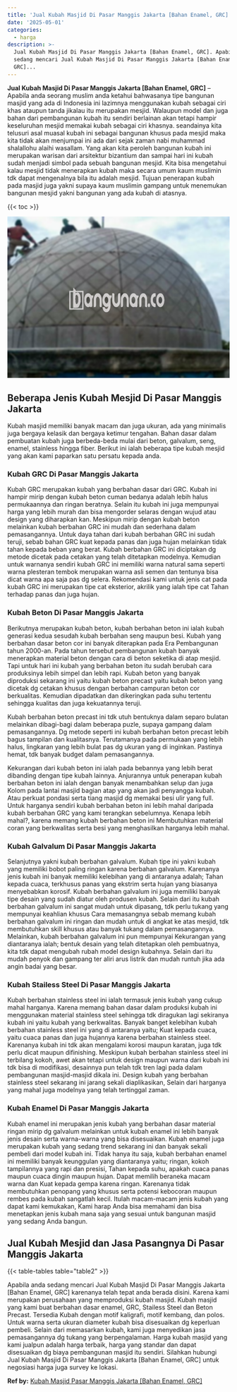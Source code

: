 ```yaml
---
title: 'Jual Kubah Masjid Di Pasar Manggis Jakarta [Bahan Enamel, GRC]'
date: '2025-05-01'
categories:
  - harga
description: >-
  Jual Kubah Masjid Di Pasar Manggis Jakarta [Bahan Enamel, GRC]. Apabila anda
  sedang mencari Jual Kubah Masjid Di Pasar Manggis Jakarta [Bahan Enamel,
  GRC]...
---
```


**Jual Kubah Masjid Di Pasar Manggis Jakarta \[Bahan Enamel, GRC\]** – Apabila anda seorang muslim anda ketahui bahwasanya tipe bangunan masjid yang ada di Indonesia ini lazimnya menggunakan kubah sebagai ciri khas ataupun tanda jikalau itu merupakan mesjid. Walaupun model dan juga bahan dari pembangunan kubah itu sendiri berlainan akan tetapi hampir keseluruhan mesjid memakai kubah sebagai ciri khasnya. seandainya kita telusuri asal muasal kubah ini sebagai bangunan khusus pada mesjid maka kita tidak akan menjumpai ini ada dari sejak zaman nabi muhammad shalallohu alaihi wasallam. Yang akan kita peroleh bangunan kubah ini merupakan warisan dari arsitektur bizantium dan sampai hari ini kubah sudah menjadi simbol pada sebuah bangunan mesjid. Kita bisa mengetahui kalau mesjid tidak menerapkan kubah maka secara umum kaum muslimin tdk dapat mengenalnya bila itu adalah mesjid. Tujuan penerapan kubah pada masjid juga yakni supaya kaum muslimin gampang untuk menemukan bangunan mesjid yakni bangunan yang ada kubah di atasnya.

{{< toc >}}

![Jual Kubah Masjid Di Pasar Manggis Jakarta [Bahan Enamel, GRC]](/images/jual-kubah-masjid-15.png)

## Beberapa Jenis Kubah Mesjid Di Pasar Manggis Jakarta

Kubah masjid memiliki banyak macam dan juga ukuran, ada yang minimalis juga bergaya kelasik dan bergaya ketimur tengahan. Bahan dasar dalam pembuatan kubah juga berbeda-beda mulai dari beton, galvalum, seng, enamel, stainless hingga fiber. Berikut ini ialah beberapa tipe kubah mesjid yang akan kami paparkan satu persatu kepada anda.

### Kubah GRC Di Pasar Manggis Jakarta

Kubah GRC merupakan kubah yang berbahan dasar dari GRC. Kubah ini hampir mirip dengan kubah beton cuman bedanya adalah lebih halus permukaannya dan ringan beratnya. Selain itu kubah ini juga mempunyai harga yang lebih murah dan bisa mengorder selaras dengan wujud atau design yang diharapkan kan. Meskipun mirip dengan kubah beton melainkan kubah berbahan GRC ini mudah dan sederhana dalam pemasangannya. Untuk daya tahan dari kubah berbahan GRC ini sudah teruji, sebab bahan GRC kuat kepada panas dan juga hujan melainkan tidak tahan kepada beban yang berat. Kubah berbahan GRC ini diciptakan dg metode dicetak pada cetakan yang telah ditetapkan modelnya. Kemudian untuk warnanya sendiri kubah GRC ini memiliki warna natural sama seperti warna plesteran tembok merupakan warna asli semen dan tentunya bisa dicat warna apa saja pas dg selera. Rekomendasi kami untuk jenis cat pada kubah GRC ini merupakan tipe cat eksterior, akrilik yang ialah tipe cat Tahan terhadap panas dan juga hujan.

### Kubah Beton Di Pasar Manggis Jakarta

Berikutnya merupakan kubah beton, kubah berbahan beton ini ialah kubah generasi kedua sesudah kubah berbahan seng maupun besi. Kubah yang berbahan dasar beton cor ini banyak diterapkan pada Era Pembangunan tahun 2000-an. Pada tahun tersebut pembangunan kubah banyak menerapkan material beton dengan cara di beton seketika di atap mesjid. Tapi untuk hari ini kubah yang berbahan beton itu sudah berubah cara produksinya lebih simpel dan lebih rapi. Kubah beton yang banyak diproduksi sekarang ini yaitu kubah beton precast yaitu kubah beton yang dicetak dg cetakan khusus dengan berbahan campuran beton cor berkualitas. Kemudian dipadatkan dan dikeringkan pada suhu tertentu sehingga kualitas dan juga kekuatannya teruji.

Kubah berbahan beton precast ini tdk utuh bentuknya dalam separo bulatan melainkan dibagi-bagi dalam beberapa puzle, supaya gampang dalam pemasangannya. Dg metode seperti ini kubah berbahan beton precast lebih bagus tampilan dan kualitasnya. Terutamanya pada permukaan yang lebih halus, lingkaran yang lebih bulat pas dg ukuran yang di inginkan. Pastinya hemat, tdk banyak budget dalam pemasangannya.

Kekurangan dari kubah beton ini ialah pada bebannya yang lebih berat dibanding dengan tipe kubah lainnya. Anjurannya untuk penerapan kubah berbahan beton ini ialah dengan banyak menambahkan selup dan juga Kolom pada lantai masjid bagian atap yang akan jadi penyangga kubah. Atau perkuat pondasi serta tiang masjid dg memakai besi ulir yang full. Untuk harganya sendiri kubah berbahan beton ini lebih mahal daripada kubah berbahan GRC yang kami terangkan sebelumnya. Kenapa lebih mahal?, karena memang kubah berbahan beton ini Membutuhkan material coran yang berkwalitas serta besi yang menghasilkan harganya lebih mahal.

### Kubah Galvalum Di Pasar Manggis Jakarta

Selanjutnya yakni kubah berbahan galvalum. Kubah tipe ini yakni kubah yang memiliki bobot paling ringan karena berbahan galvalum. Karenanya jenis kubah ini banyak memiliki kelebihan yang di antaranya adalah; Tahan kepada cuaca, terkhusus panas yang ekstrim serta hujan yang biasanya menyebabkan korosif. Kubah berbahan galvalum ini juga memiliki banyak tipe desain yang sudah diatur oleh produsen kubah. Selain dari itu kubah berbahan galvalum ini sangat mudah untuk dipasang, tdk perlu tukang yang mempunyai keahlian khusus Cara memasangnya sebab memang kubah berbahan galvalum ini ringan dan mudah untuk di angkat ke atas mesjid, tdk membutuhkan skill khusus atau banyak tukang dalam pemasangannya. Melainkan, kubah berbahan galvalum ini pun mempunyai Kekurangan yang diantaranya ialah; bentuk desain yang telah ditetapkan oleh pembuatnya, kita tdk dapat mengubah rubah model design kubahnya. Selain dari itu mudah penyok dan gampang ter aliri arus listrik dan mudah runtuh jika ada angin badai yang besar.

### Kubah Stailess Steel Di Pasar Manggis Jakarta

Kubah berbahan stainless steel ini ialah termasuk jenis kubah yang cukup mahal harganya. Karena memang bahan dasar dalam produksi kubah ini menggunakan material stainless steel sehingga tdk diragukan lagi sekiranya kubah ini yaitu kubah yang berkwalitas. Banyak banget kelebihan kubah berbahan stainless steel ini yang di antaranya yaitu; Kuat kepada cuaca, yaitu cuaca panas dan juga hujannya karena berbahan stainless steel. Karenanya kubah ini tdk akan mengalami korosi maupun karatan, juga tdk perlu dicat maupun difinishing. Meskipun kubah berbahan stainless steel ini terbilang kokoh, awet akan tetapi untuk design maupun warna dari kubah ini tdk bisa di modifikasi, desainnya pun telah tdk tren lagi pada dalam pembangunan masjid-masjid dikala ini. Design kubah yang berbahan stainless steel sekarang ini jarang sekali diaplikasikan, Selain dari harganya yang mahal juga modelnya yang telah tertinggal zaman.

### Kubah Enamel Di Pasar Manggis Jakarta

Kubah enamel ini merupakan jenis kubah yang berbahan dasar material ringan mirip dg galvalum melainkan untuk kubah enamel ini lebih banyak jenis desain serta warna-warna yang bisa disesuaikan. Kubah enamel juga merupakan kubah yang sedang trend sekarang ini dan banyak sekali pembeli dari model kubah ini. Tidak hanya itu saja, kubah berbahan enamel ini memiliki banyak keunggulan yang diantaranya yaitu; ringan, kokoh tampilannya yang rapi dan presisi, Tahan kepada suhu, apakah cuaca panas maupun cuaca dingin maupun hujan. Dapat memilih beraneka macam warna dan Kuat kepada gempa karena ringan. Karenanya tidak membutuhkan penopang yang khusus serta potensi kebocoran maupun rembes pada kubah sangatlah kecil. Itulah macam-macam jenis kubah yang dapat kami kemukakan, Kami harap Anda bisa memahami dan bisa menetapkan jenis kubah mana saja yang sesuai untuk bangunan masjid yang sedang Anda bangun.

## Jual Kubah Mesjid dan Jasa Pasangnya Di Pasar Manggis Jakarta

{{< table-tables table="table2" >}}

Apabila anda sedang mencari Jual Kubah Masjid Di Pasar Manggis Jakarta \[Bahan Enamel, GRC\] karenanya telah tepat anda berada disini. Karena kami merupakan perusahaan yang memproduksi kubah masjid. Kubah masjid yang kami buat berbahan dasar enamel, GRC, Stailess Steel dan Beton Precast. Tersedia Kubah dengan motif kaligrafi, motif kembang, dan polos. Untuk warna serta ukuran diameter kubah bisa disesuaikan dg keperluan pembeli. Selain dari memasarkan kubah, kami juga menyedikan jasa pemasangannya dg tukang yang berpengalaman. Harga kubah masjid yang kami jualpun adalah harga terbaik, harga yang standar dan dapat disesuaikan dg biaya pembangunan masjid itu sendiri. Silahkan hubungi Jual Kubah Masjid Di Pasar Manggis Jakarta \[Bahan Enamel, GRC\] untuk negosiasi harga juga survey ke lokasi.

**Ref by:** [Kubah Masjid Pasar Manggis Jakarta [Bahan Enamel, GRC]](https://id.wikipedia.org/wiki/Kubah)
